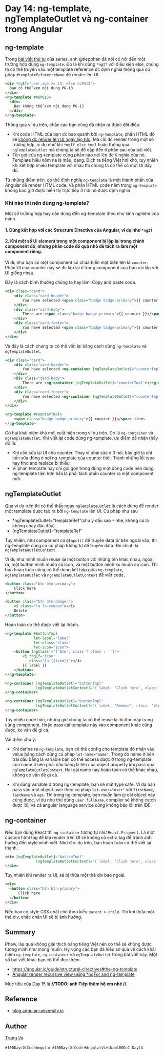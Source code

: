 # Day 14: ng-template, ngTemplateOutlet và ng-container trong Angular

## ng-template

Trong [bài viết thứ tư][day4] của series, anh @tiepphan đã nói có nói đến một trường hợp dùng `ng-template`. Đó là khi dùng `*ngIf` với điều kiện else, chúng ta có thể truyền vào một template reference đc định nghĩa thông qua cú pháp `#templateReferenceName` để render lên UI.

```html
<div *ngIf="user.age >= 13; else noPG13">
  Bạn có thể xem nội dung PG-13
</div>
<ng-template #noPG13>
  <div>
    Bạn không thể xem nội dung PG-13
  </div>
</ng-template>
```

Thông qua ví dụ trên, chắc các bạn cũng đã nhận ra được đôi điều:

- Khi code HTML của bạn dc bao quanh bởi `ng-template`, phần HTML đó sẽ <u>không dc render lên UI ngay lập tức</u>. Mà chỉ dc render trong một số trường hợp, ví dụ như khi `*ngIf else tmpl` hoặc thông qua `ngTemplateOutlet` mà chúng ta sẽ đề cập đến ở phần sau của bài viết.
- Tên gọi của ng-template cũng phần nào nói lên đc ý nghĩa của nó. Template hiểu nôm na là mẫu, dạng. Dịch ra tiếng Việt hơi khó, tuy nhiên khi kết hợp nhiều template với nhau thì chúng ta có thể có một UI đầy đủ.


Từ những điểm trên, có thể định nghĩa `ng-template` là một thành phần của Angular để render HTML code. Và phần HTML code nằm trong `ng-template` không bao giờ được hiển thị trực tiếp ở nơi nó được định nghĩa

### Khi nào thì nên dùng ng-template?

Một số trường hợp hay cần dùng đến ng-template theo như kinh nghiệm của mình.

#### 1. Dùng kết hợp với các Structure Directive của Angular, ví dụ như `*ngIf`

#### 2. Khi một số UI element trong một component bị lặp lại trong chính component đó, nhưng phần code đó quá nhỏ để tách ra làm một component riêng.

Ví dụ như bạn có một component có chứa biến một biển tên là `counter`. Phần UI của counter này sẽ đc lặp lại ở trong component của bạn vài lần với UI giống nhau. 

Đây là cách bình thường chúng ta hay làm. Copy and paste code.

```html
<div class="card">
    <div class="card-header">
        You have selected <span class="badge badge-primary">{{ counter }}</span> items.
    </div>
    <div class="card-body">
        There are <span class="badge badge-primary">{{ counter }}</span> items was selected.
    </div>
    <div class="card-footer">
        You have selected <span class="badge badge-primary">{{ counter }}</span> items.
    </div>
</div>
```

Và đây là cách chúng ta có thể viết lại bằng cách dùng `ng-template` và `ngTemplateOutlet`.

```html
<div class="card">
    <div class="card-header">
        You have selected <ng-container [ngTemplateOutlet]="counterTmpl"></ng-container>.
    </div>
    <div class="card-body">
        There are <ng-container [ngTemplateOutlet]="counterTmpl"></ng-container> was selected.
    </div>
    <div class="card-footer">
        You have selected <ng-container [ngTemplateOutlet]="counterTmpl"></ng-container>.
    </div>
</div>

<ng-template #counterTmpl>
    <span class="badge badge-primary">{{ counter }}</span> items
</ng-template>
```

Có hai khái niệm khá mới xuất hiện trong ví dụ trên. Đó là `ng-container` và `ngTemplateOutlet`. Khi viết lại code dùng ng-template, ưu điểm dễ nhận thấy đó là: 

- Khi cần sửa lại UI cho counter. Thay vì phải sửa ở 3 nơi, bây giờ ta chỉ cần sửa đúng ở nơi ng-template của counter thôi. Tránh những lỗi typo hay find and replace bị thiếu. 
- Vì phần template này chỉ gói gọn trong đúng một dòng code nên dùng ng-template tiện hơn hẳn là phải tách phần counter ra một component mới.

## ngTemplateOutlet

Qua ví dụ trên thì có thể thấy ngay `ngTemplateOutlet` là cách dùng để render một template được tạo ra bởi `ng-template` lên UI. Cú pháp như sau

- *ngTemplateOutlet="templateRef"(chú ý dấu sao `*` nhé, không có là không chạy đâu đấy)
- [ngTemplateOutlet]="templateRef"

Tuy nhiên, như component có `@Input()` để truyền data từ bên ngoài vào, thì ng-template cũng có cú pháp tương tự để truyền data. Đó chính là `ngTemplateOutletContext`

Ví dụ như mình muốn reuse lại một button với những tên khác nhau, ngoài ra, một button mình muốn có icon, và một button mình ko muốn có icon. Thì bạn hoàn toàn cũng có thể dùng kết hợp giữa `ng-template`, `ngTemplateOutlet` và `ngTemplateOutletContext` để viết code.

```html
<button class="btn btn-primary">
    Click here
</button>

<button class="btn btn-danger">
    <i class="fa fa-remove"></i>
    Delete
</button>
```

Hoàn toàn có thể được viết lại thành. 

```html
<ng-template #buttonTmpl
             let-label="label"
             let-class="class"
             let-icon="icon">
    <button [ngClass]="['btn', class ? class : '']">
        <i *ngIf="icon"
           class="fa {{icon}}"></i>
        {{ label }}
    </button>
</ng-template>

<ng-container [ngTemplateOutlet]="buttonTmpl"
              [ngTemplateOutletContext]="{ label: 'Click here', class: 'btn-primary', icon: null }">
</ng-container>

<ng-container [ngTemplateOutlet]="buttonTmpl"
              [ngTemplateOutletContext]="{ label: 'Remove', class: 'btn-danger', icon: 'fa-remove' }">
</ng-container>
```

Tuy nhiều code hơn, nhưng giờ chúng ta có thể reuse lại button này trong cùng component. Hoặc pass cái template này vào component khác cũng được, ko vấn đề gì cả.

Vài điểm chú ý:

- Khi define ra `ng-template`, bạn có thể config cho template đó nhận vào value bằng cách dùng cú pháp `let-name="name"`.
Trong đó name ở bên trái dấu bằng là variable bạn có thể access được ở trong ng-template, còn name ở bên phải dấu bằng là tên của object property khi pass qua `ngTemplateOutletContext`. Hai cái name này hoàn toàn có thể khác nhau, không có vấn đề gì cả.

- Khi dùng variable ở trong ng-template, bạn sẽ mất type safe. Ví dụ bạn pass vào một object user theo cú pháp `let-user="user"` với `firstName`, `lastName` và `age`. Thì trong ng-template, bạn muốn làm gì cái object này cũng được, ví dụ như thử dùng `user.fullName`, compiler sẽ không catch được lỗi, và cả angular language service cũng không báo lỗi trên IDE.

## ng-container

Nếu bạn dùng React thì `ng-container` tương tự như `React.Fragment`. Là một custom html tag để khi render trên UI sẽ không có extra tag để tránh ảnh hưởng đến style mình viết. Như ở ví dụ trên, bạn hoàn toàn có thể viết lại thành.

```html
<div [ngTemplateOutlet]="buttonTmpl"
              [ngTemplateOutletContext]="{ label: 'Click here', class: 'btn-primary', icon: null }">
</div>
```

Tuy nhiên khi render ra UI, sẽ bị thừa một thẻ div bao ngoài.

```html
<div>
  <button class="btn btn-primary">
      Click here
  </button>
</div>
```

Nếu bạn có style CSS chặt chẽ theo kiểu `parent > child`. Thì khi thừa một thẻ div, chắc chắn UI sẽ bị ảnh hưởng.

## Summary

Phew, lâu quá không giải thích bằng tiếng Việt nên có thể sẽ không được tường minh như mong muốn. Hy vọng các bạn đã hiểu sơ qua về cách khái niệm `ng-template`, `ng-container` và `ngTemplateOutlet` trong bài viết này. Một số bài viết khác bạn có thể đọc thêm.

- https://angular.io/guide/structural-directives#the-ng-template
- [Angular render recursive view using *ngFor and ng-template](https://trungk18.com/experience/angular-recursive-view-render/)

Mục tiêu của Day 15 là **//TODO: anh Tiệp thêm hộ em nhé //**.

## Reference

- [blog.angular-university.io][reference]

## Author

[Trung Vo](https://github.com/trungk18)

`#100DaysOfCodeAngular` `#100DaysOfCode` `#AngularVietNam100DoC_Day14`

[reference]: https://blog.angular-university.io/angular-ng-template-ng-container-ngtemplateoutlet/
[day4]: Day004-Structure-Directive-If-Else.md